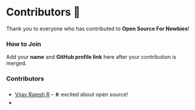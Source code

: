 # Contributors 🙌

Thank you to everyone who has contributed to **Open Source For Newbies**!



### How to Join

Add your **name** and **GitHub profile link** here after your contribution is merged.



### Contributors

- [Vijay Rajesh R](https://github.com/vijayrajeshr) – ⛹️ excited about open source!
- 
